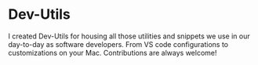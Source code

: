 # Dev-Utils
I created Dev-Utils for housing all those utilities and snippets we use in our day-to-day as software developers. From VS code configurations to customizations on your Mac. Contributions are always welcome!
